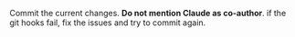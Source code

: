 Commit the current changes. **Do not mention Claude as co-author**.
if the git hooks fail, fix the issues and try to commit again.